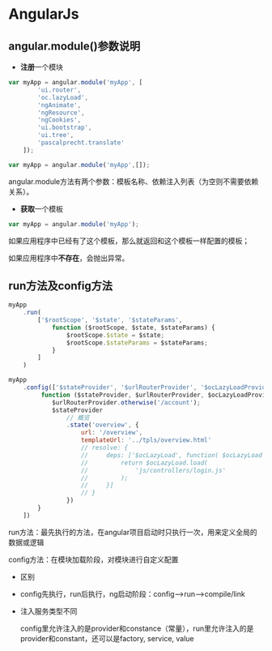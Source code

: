 # AngularJs

## angular.module\(\)参数说明

* **注册**一个模块

```javascript
var myApp = angular.module('myApp', [
        'ui.router',
        'oc.lazyLoad',
        'ngAnimate',
        'ngResource',
        'ngCookies',
        'ui.bootstrap',
        'ui.tree',
        'pascalprecht.translate'
    ]);

var myApp = angular.module('myApp',[]);
```

angular.module方法有两个参数：模板名称、依赖注入列表（为空则不需要依赖关系）。

* **获取**一个模板

```javascript
var myApp = angular.module('myApp');
```

如果应用程序中已经有了这个模板，那么就返回和这个模板一样配置的模板；

如果应用程序中**不存在**，会抛出异常。

## run方法及config方法

```javascript
myApp
    .run(
        ['$rootScope', '$state', '$stateParams',
            function ($rootScope, $state, $stateParams) {
                $rootScope.$state = $state;
                $rootScope.$stateParams = $stateParams;
            }
        ]
    )
```

```javascript
myApp
    .config(['$stateProvider', '$urlRouterProvider', '$ocLazyLoadProvider', '$locationProvider',
         function ($stateProvider, $urlRouterProvider, $ocLazyLoadProvider, $locationProvider) {
            $urlRouterProvider.otherwise('/account');
            $stateProvider
                // 概览
                .state('overview', {
                    url: '/overview',
                    templateUrl: '../tpls/overview.html'
                    // resolve: {
                    //     deps: ['$ocLazyLoad', function( $ocLazyLoad ){
                    //         return $ocLazyLoad.load(
                    //             'js/controllers/login.js'
                    //         );
                    //     }]
                    // }
                })
        }
    ])
```

run方法：最先执行的方法，在angular项目启动时只执行一次，用来定义全局的数据或逻辑

config方法：在模块加载阶段，对模块进行自定义配置

* 区别
* config先执行，run后执行，ng启动阶段：config--&gt;run--&gt;compile/link
* 注入服务类型不同

  config里允许注入的是provider和constance（常量），run里允许注入的是provider和constant，还可以是factory, service, value

